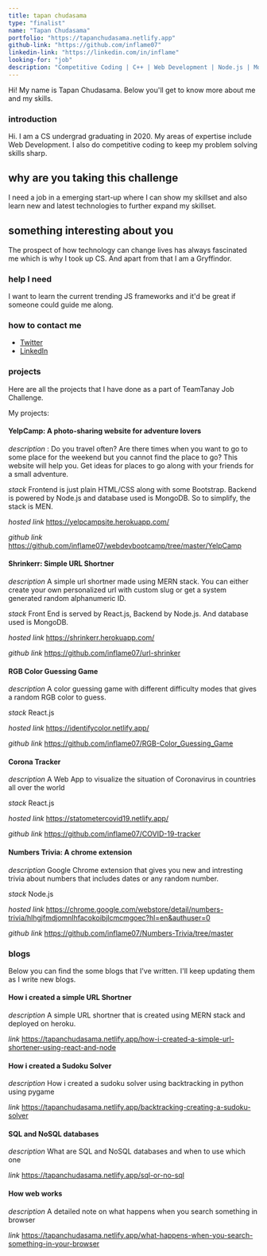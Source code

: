 ```yaml
---
title: tapan chudasama
type: "finalist"
name: "Tapan Chudasama"
portfolio: "https://tapanchudasama.netlify.app"
github-link: "https://github.com/inflame07"
linkedin-link: "https://linkedin.com/in/inflame"
looking-for: "job"
description: "Competitive Coding | C++ | Web Development | Node.js | MongoDB | React"
---
```


Hi! My name is Tapan Chudasama. Below you'll get to know more about me and my skills.

### introduction

Hi. I am a CS undergrad graduating in 2020. My areas of expertise include Web Development. I also do competitive coding to keep my problem solving skills sharp.

## why are you taking this challenge

I need a job in a emerging start-up where I can show my skillset and also learn new and latest technologies to further expand my skillset.

## something interesting about you

The prospect of how technology can change lives has always fascinated me which is why I took up CS. And apart from that I am a Gryffindor.

### help I need

I want to learn the current trending JS frameworks and it'd be great if someone could guide me along.

### how to contact me

- [Twitter](https://twitter.com/inflame_7)
- [LinkedIn](https://www.linkedin.com/in/inflame/)

### projects

Here are all the projects that I have done as a part of TeamTanay Job Challenge.

My projects:

#### YelpCamp: A photo-sharing website for adventure lovers

_description_ : Do you travel often? Are there times when you want to go to some place for the weekend but you cannot find the place to go? This website will help you. Get ideas for places to go along with your friends for a small adventure.

_stack_ Frontend is just plain HTML/CSS along with some Bootstrap. Backend is powered by Node.js and database used is MongoDB. So to simplify, the stack is MEN.

_hosted link_ https://yelpcampsite.herokuapp.com/

_github link_ https://github.com/inflame07/webdevbootcamp/tree/master/YelpCamp

#### Shrinkerr: Simple URL Shortner

_description_ A simple url shortner made using MERN stack. You can either create your own personalized url with custom slug or get a system generated random alphanumeric ID.

_stack_ Front End is served by React.js, Backend by Node.js. And database used is MongoDB.

_hosted link_ https://shrinkerr.herokuapp.com/

_github link_ https://github.com/inflame07/url-shrinker

#### RGB Color Guessing Game

_description_ A color guessing game with different difficulty modes that gives a random RGB color to guess.

_stack_ React.js

_hosted link_ https://identifycolor.netlify.app/

_github link_ https://github.com/inflame07/RGB-Color_Guessing_Game

#### Corona Tracker

_description_ A Web App to visualize the situation of Coronavirus in countries all over the world

_stack_ React.js

_hosted link_ https://statometercovid19.netlify.app/

_github link_ https://github.com/inflame07/COVID-19-tracker

#### Numbers Trivia: A chrome extension

_description_ Google Chrome extension that gives you new and intresting trivia about numbers that includes dates or any random number.

_stack_ Node.js

_hosted link_ https://chrome.google.com/webstore/detail/numbers-trivia/hlhgjfmdjomnlhfacokoibjlcmcmgoec?hl=en&authuser=0

_github link_ https://github.com/inflame07/Numbers-Trivia/tree/master

### blogs

Below you can find the some blogs that I've written. I'll keep updating them as I write new blogs.

#### How i created a simple URL Shortner

_description_ A simple URL shortner that is created using MERN stack and deployed on heroku.

_link_ https://tapanchudasama.netlify.app/how-i-created-a-simple-url-shortener-using-react-and-node

#### How i created a Sudoku Solver

_description_ How i created a sudoku solver using backtracking in python using pygame

_link_ https://tapanchudasama.netlify.app/backtracking-creating-a-sudoku-solver

#### SQL and NoSQL databases

_description_ What are SQL and NoSQL databases and when to use which one

_link_ https://tapanchudasama.netlify.app/sql-or-no-sql

#### How web works

_description_ A detailed note on what happens when you search something in browser

_link_ https://tapanchudasama.netlify.app/what-happens-when-you-search-something-in-your-browser